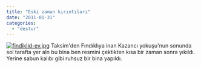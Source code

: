 ```yaml
---
title: "Eski zaman kırıntıları"
date: "2011-01-31"
categories: 
  - "destur"
---
```


[![findiklid-ev.jpg](/uploads/2011/01/findiklid-ev.jpg)](/uploads/2011/01/findiklid-ev.jpg "findiklid-ev.jpg") Taksim'den Fındıklıya inan Kazancı yokuşu'nun sonunda sol tarafta yer aln bu bina ben resmini çektikten kısa bir zaman sonra yıkıldı. Yerine sabun kalıbı gibi ruhsuz bir bina yapıldı.
